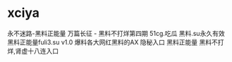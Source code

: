 # xciya
永不迷路-黑料正能量 万篇长征 - 黑料不打烊第四期 51cg.吃瓜 黑料.su永久有效 黑料正能量fuli3.su v1.0 爆料各大网红黑料的AX 隐秘入口 黑料正能量 黑料不打烊,肾虚十八连入口 
